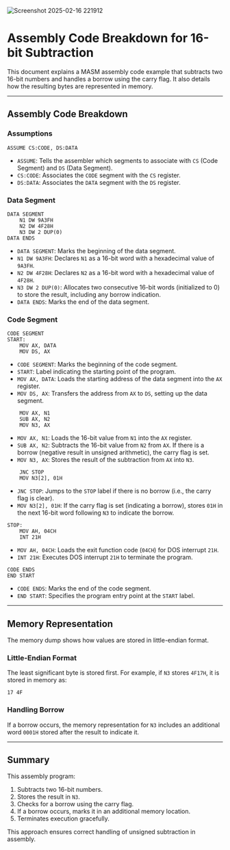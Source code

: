 ![Screenshot 2025-02-16 221912](https://github.com/user-attachments/assets/6092dc3a-d66d-4a55-a6e6-583251f87438)
# Assembly Code Breakdown for 16-bit Subtraction

This document explains a MASM assembly code example that subtracts two 16-bit numbers and handles a borrow using the carry flag. It also details how the resulting bytes are represented in memory.

---

## Assembly Code Breakdown

### Assumptions
```assembly
ASSUME CS:CODE, DS:DATA
```
- `ASSUME`: Tells the assembler which segments to associate with `CS` (Code Segment) and `DS` (Data Segment).
- `CS:CODE`: Associates the `CODE` segment with the `CS` register.
- `DS:DATA`: Associates the `DATA` segment with the `DS` register.

### Data Segment
```assembly
DATA SEGMENT
    N1 DW 9A3FH
    N2 DW 4F28H
    N3 DW 2 DUP(0)
DATA ENDS
```
- `DATA SEGMENT`: Marks the beginning of the data segment.
- `N1 DW 9A3FH`: Declares `N1` as a 16-bit word with a hexadecimal value of `9A3FH`.
- `N2 DW 4F28H`: Declares `N2` as a 16-bit word with a hexadecimal value of `4F28H`.
- `N3 DW 2 DUP(0)`: Allocates two consecutive 16-bit words (initialized to 0) to store the result, including any borrow indication.
- `DATA ENDS`: Marks the end of the data segment.

### Code Segment
```assembly
CODE SEGMENT
START:
    MOV AX, DATA
    MOV DS, AX
```
- `CODE SEGMENT`: Marks the beginning of the code segment.
- `START`: Label indicating the starting point of the program.
- `MOV AX, DATA`: Loads the starting address of the data segment into the `AX` register.
- `MOV DS, AX`: Transfers the address from `AX` to `DS`, setting up the data segment.

```assembly
    MOV AX, N1
    SUB AX, N2
    MOV N3, AX
```
- `MOV AX, N1`: Loads the 16-bit value from `N1` into the `AX` register.
- `SUB AX, N2`: Subtracts the 16-bit value from `N2` from `AX`. If there is a borrow (negative result in unsigned arithmetic), the carry flag is set.
- `MOV N3, AX`: Stores the result of the subtraction from `AX` into `N3`.

```assembly
    JNC STOP
    MOV N3[2], 01H
```
- `JNC STOP`: Jumps to the `STOP` label if there is no borrow (i.e., the carry flag is clear).
- `MOV N3[2], 01H`: If the carry flag is set (indicating a borrow), stores `01H` in the next 16-bit word following `N3` to indicate the borrow.

```assembly
STOP:
    MOV AH, 04CH
    INT 21H
```
- `MOV AH, 04CH`: Loads the exit function code (`04CH`) for DOS interrupt `21H`.
- `INT 21H`: Executes DOS interrupt `21H` to terminate the program.

```assembly
CODE ENDS
END START
```
- `CODE ENDS`: Marks the end of the code segment.
- `END START`: Specifies the program entry point at the `START` label.

---

## Memory Representation
The memory dump shows how values are stored in little-endian format.

### Little-Endian Format
The least significant byte is stored first. For example, if `N3` stores `4F17H`, it is stored in memory as:
```
17 4F
```

### Handling Borrow
If a borrow occurs, the memory representation for `N3` includes an additional word `0001H` stored after the result to indicate it.

---

## Summary
This assembly program:
1. Subtracts two 16-bit numbers.
2. Stores the result in `N3`.
3. Checks for a borrow using the carry flag.
4. If a borrow occurs, marks it in an additional memory location.
5. Terminates execution gracefully.

This approach ensures correct handling of unsigned subtraction in assembly.

